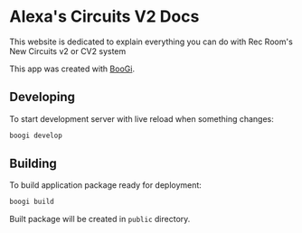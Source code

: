 # Alexa&#x27;s Circuits V2 Docs

This website is dedicated to explain everything you can do with Rec Room&#x27;s New Circuits v2 or CV2 system

This app was created with [BooGi](https://boogi.netlify.app).

## Developing

To start development server with live reload when something changes:

```bash
boogi develop
```

## Building

To build application package ready for deployment:

```bash
boogi build
```

Built package will be created in `public` directory.
